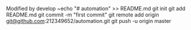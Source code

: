 Modified by develop
~echo "# automation" >> README.md
git init
git add README.md
git commit -m "first commit"
git remote add origin git@github.com:212349652/automation.git
git push -u origin master
